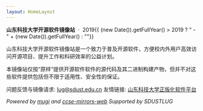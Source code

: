 ```yaml
---
layout: HomeLayout
---
```


**山东科技大学开源软件镜像站** &nbsp;·&nbsp; 2019{{ (new Date()).getFullYear() > 2019 ? " - " + (new Date()).getFullYear() : ""}}

山东科技大学开源软件镜像站是一个致力于普及开源软件，方便校内外用户高效访问开源项目、提升工作和科研效率的公益计划。

本镜像站仅按“原样“提供开源软件软件的源代码及其二进制构建产物，但并不对这些软件提供包括但不限于适用性、安全性的保证。

问题反馈与镜像请求: lug@sdust.edu.cn
友情链接: [山东科技大学正版化软件平台](http://zbh.sdust.edu.cn/)

_Powered by [mugi](https://github.com/sdustlug/mugi) and [ccse-mirrors-web](https://github.com/sdustlug/ccse-mirrors-web)_
_Supported by SDUSTLUG_
